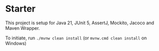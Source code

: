 # Starter

This project is setup for Java 21, JUnit 5, AssertJ, Mockito, Jacoco and Maven Wrapper.

To initiate, run `./mvnw clean install` (or `mvnw.cmd clean install` on Windows)
